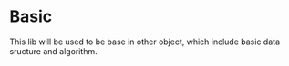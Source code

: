 # Basic
This lib will be used to be base in other object, which include basic data sructure and algorithm.
